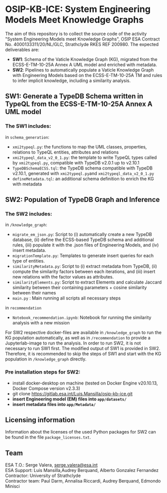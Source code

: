 # OSIP-KB-ICE: System Engineering Models Meet Knowledge Graphs

The aim of this repository is to collect the source code of the activity "System Engineering Models meet Knowledge Graphs", OSIP ESA Contract No. 4000133311/20/NL/GLC, Strathclyde RKES REF 200980. The expected deliverables are:
* **SW1**: Schema of the Vaticle Knowledge Graph (KG), migrated from the ECSS-E-TM-10-25A Annex A UML model and enriched with metadata.
* **SW2**: Pipelines to automatically populate a Vaticle Knowledge Graph with Engineering Models based on the ECSS-E-TM-10-25A TM and rules to infer implicit knowledge, including a similarity analysis.

## SW1: Generate a TypeDB Schema written in TypeQL from the ECSS-E-TM-10-25A Annex A UML model
### The SW1 includes:
in `schema_generation`:
* `xmi2typeql.py`: the functions to map the UML classes, properties, relations to TypeQL entities, attributes and relations
* `xmi2typeql_data_v2_0_1.py`: the template to write TypeQL types called by `xmi2typeql.py`, compatible with TypeDB v2.0.1 up to v2.10.1
* `TypeDBSchemaECSS.tql`: the TypeDB schema compatible with TypeDB v2.10.1, generated with `xmi2typeql.py`and `xmi2typeql_data_v2_0_1.py`
* `defineMetadata.tql`: an additional schema definition to enrich the KG with metadata


## SW2: Population of TypeDB Graph and Inference
### The SW2 includes:
in `/knowledge_graph`: 
* `migrate_em_json.py`: Script to (i) automatically create a new TypeDB database, 
(ii) define  the ECSS-based TypeDB schema and additional rules, 
(iii) populate it with the .json files of Engineering Models, 
and (iv) insert metadata.
* `migrationTemplate.py`: Templates to generate insert queries for each type of entities.
* `similarityMetadata.py`: Script to (i) extract metadata from TypeDB, (ii) compute the similarity factors between each iterations, 
 and (iii) insert new relations with the factor values as attributes.
* `similarityElements.py`: Script to extract Elements and calculate Jaccard similarity between their containing parameters
                           + cosine similarity between their names
* `main.py` : Main running all scripts all necessary steps 
 
in `recommendation`
* `Notebook_recommendation.ipynb`: Notebook for running the similarity analysis with a new mission


For SW2 respective docker-files are available in `/knowledge_graph` to run the KG population automatically, 
as well as in `/recommendation` to provide a Jupyterlab-image to run the analysis. 
In order to run SW2, it is not necessary to run SW1 first. The modified output of SW1 is provided in SW2. 
Therefore, it is recommended to skip the steps of SW1 and start with the KG population in `/knowledge_graph` directly.

### Pre installation steps for SW2:
- install docker-desktop on machine (tested on Docker Engine v20.10.13, Docker Compose version v2.3.3)
- git clone https://gitlab.esa.int/Luis.Mansilla/osip-kb-ice.git
- **insert Engineering model (EM) files into `app/datasets/`**
- **insert metadata files into `app/Metadata/`**

## Licensing information
Information about the licenses of the used Python packages for SW2 can be found in the file `package_licenses.txt`.

## Team
ESA T.O.: Serge Valera, serge.valera@esa.int  
ESA Support: Luis Mansilla,Audrey Berquand, Alberto Gonzalez Fernandez  
Contractor: University of Strathclyde  
Contractor team: Paul Darm, Annalisa Riccardi, Audrey Berquand, Edmondo Minisci




